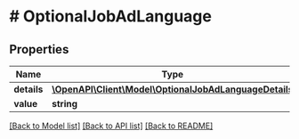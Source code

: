 # # OptionalJobAdLanguage

## Properties

Name | Type | Description | Notes
------------ | ------------- | ------------- | -------------
**details** | [**\OpenAPI\Client\Model\OptionalJobAdLanguageDetails**](OptionalJobAdLanguageDetails.md) |  | [optional]
**value** | **string** |  |

[[Back to Model list]](../../README.md#models) [[Back to API list]](../../README.md#endpoints) [[Back to README]](../../README.md)
